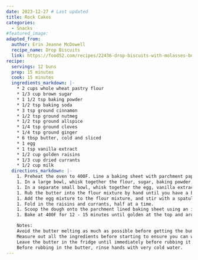 ```yaml
---
date: 2023-12-27 # Last updated
title: Rock Cakes
categories:
  - Snacks
#featured_image:
adapted_from:
  author: Erin Jeanne McDowell
  recipe_name: Drop Biscuits
  link: https://food52.com/recipes/22436-drop-biscuits-with-molasses-butter
recipe:
  servings: 12 buns
  prep: 15 minutes
  cook: 15 minutes
  ingredients_markdown: |-
    * 2 cups whole wheat pastry flour
    * 1/3 cup brown sugar
    * 1 1/2 tsp baking powder
    * 1/2 tsp baking soda
    * 3 tsp ground cinnamon
    * 1/2 tsp ground nutmeg
    * 1/2 tsp ground allspice
    * 1/4 tsp ground cloves
    * 1/4 tsp ground ginger
    * 6 tbsp butter, cold and sliced
    * 1 egg
    * 1 tsp vanilla extract
    * 1/2 cup golden raisins
    * 1/3 cup dried currants
    * 1/2 cup milk
  directions_markdown: |-
    1. Preheat the oven to 400F. Line a baking sheet with parchment paper.
    1. In a large bowl, whisk together the flour, sugar, baking powder, and baking soda to combine.
    1. In a separate small bowl, whisk together the egg, vanilla extract, and half of the milk (1/4 cup).
    1. Rub the butter into the flour mixture by hand until you have a breadcrumb consistency.
    1. Add the egg mixture to the flour mixture, and stir with a spatula to combine. If the dough does not come together, add small amounts of the remaining milk until the dough just comes together.
    1. Fold in the raisins and currants, half at a time.
    1. Scoop the dough onto the parchment lined baking sheet using an ice cream scoop, forming 12 rough dough balls.
    1. Bake at 400F for 12 - 15 minutes until golden at the top and around the edges. If you tap the bottom of the bun, it should sound hollow. Cool on a wire rack.

    Notes:
    Avoid the butter melting as much as possible before getting the buns into the oven.
    Measure out all the ingredients before starting to ensure you can work quickly once the butter is rubbed in.
    Leave the butter in the fridge until immediately before rubbing it into flour.
    Before rubbing in the butter, rinse hands with very cold water.
---
```

